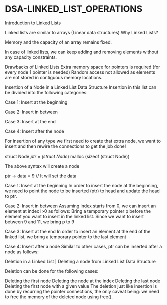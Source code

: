 # DSA-LINKED_LIST_OPERATIONS
Introduction to Linked Lists

Linked lists are similar to arrays (Linear data structures)
Why Linked Lists?

Memory and the capacity of an array remains fixed.

In case of linked lists, we can keep adding and removing elements without any capacity constraints.

Drawbacks of Linked Lists
Extra memory space for pointers is required (for every node 1 pointer is needed)
Random access not allowed as elements are not stored in contiguous memory locations.

Insertion of a Node in a Linked List Data Structure
Insertion in this list can be divided into the following categories:

Case 1: Insert at the beginning

Case 2: Insert in between

Case 3: Insert at the end

Case 4: Insert after the node

For insertion of any type we first need to create that extra node, we want to insert and then rewire the connections to get the job done!

struct Node *ptr = (struct Node*) malloc (sizeof (struct Node))

The above syntax will create a node

ptr -> data = 9         // It will set the data

Case 1: Insert at the beginning
In order to insert the node at the beginning, we need to point the node to be inserted (ptr) to head and update the head to ptr.

Case 2: Insert in between
Assuming index starts from 0, we can insert an element at index i>0 as follows:
Bring a temporary pointer p before the element you want to insert in the linked list.
Since we want to insert between 9 and 11, we bring p to 9

Case 3: Insert at the end
In order to insert an element at the end of the linked list, we bring a temporary pointer to the last element

Case 4: Insert after a node
Similar to other cases, ptr can be inserted after a node as follows:


Deletion in a Linked List | Deleting a node from Linked List Data Structure

Deletion can be done for the following cases:

Deleting the first node
Deleting the node at the index
Deleting the last node
Deleting the first node with a given value
The deletion just like insertion is done by recurring the pointer connections, the only caveat being: we need to free the memory of the deleted node using free().
